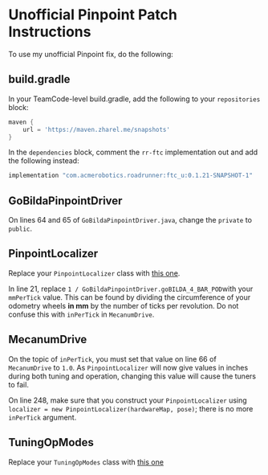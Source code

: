 # Unofficial Pinpoint Patch Instructions

To use my unofficial Pinpoint fix, do the following: 

## build.gradle

In your TeamCode-level build.gradle, add the following to your `repositories` block:

```groovy
maven {
    url = 'https://maven.zharel.me/snapshots'
}
```

In the `dependencies` block, comment the `rr-ftc` implementation out and add the following instead:

```groovy
implementation "com.acmerobotics.roadrunner:ftc_u:0.1.21-SNAPSHOT-1"
```

## GoBildaPinpointDriver

On lines 64 and 65 of `GoBildaPinpointDriver.java`, 
change the `private` to `public`. 

## PinpointLocalizer

Replace your `PinpointLocalizer` class with 
[this one](TeamCode/src/main/java/org/firstinspires/ftc/teamcode/PinpointLocalizer.java).

In line 21, replace `1 / GoBildaPinpointDriver.goBILDA_4_BAR_POD`with your `mmPerTick` value. 
This can be found by dividing the circumference of your odometry wheels **in mm** by the number of ticks per revolution.
Do not confuse this with `inPerTick` in `MecanumDrive`.

## MecanumDrive

On the topic of `inPerTick`, you must set that value 
on line 66 of `MecanumDrive` to `1.0`.
As `PinpointLocalizer` will now give values in inches during both tuning and operation,
changing this value will cause the tuners to fail.

On line 248, make sure that you construct your `PinpointLocalizer` using
`localizer = new PinpointLocalizer(hardwareMap, pose)`; there is no more `inPerTick` argument.

## TuningOpModes

Replace your `TuningOpModes` class with 
[this one](TeamCode/src/main/java/org/firstinspires/ftc/teamcode/tuning/TuningOpModes.java)

